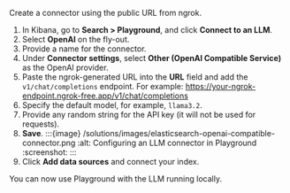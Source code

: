 Create a connector using the public URL from ngrok.

1. In Kibana, go to **Search > Playground**, and click **Connect to an LLM**.
2. Select **OpenAI** on the fly-out.
3. Provide a name for the connector.
4. Under **Connector settings**, select **Other (OpenAI Compatible Service)** as the OpenAI provider.
5. Paste the ngrok-generated URL into the **URL** field and add the `v1/chat/completions` endpoint. For example: https://your-ngrok-endpoint.ngrok-free.app/v1/chat/completions
6. Specify the default model, for example, `llama3.2`.
7. Provide any random string for the API key (it will not be used for requests).
8. **Save**.
   :::{image} /solutions/images/elasticsearch-openai-compatible-connector.png
   :alt: Configuring an LLM connector in Playground
   :screenshot:
   :::
9. Click **Add data sources** and connect your index.

You can now use Playground with the LLM running locally.

